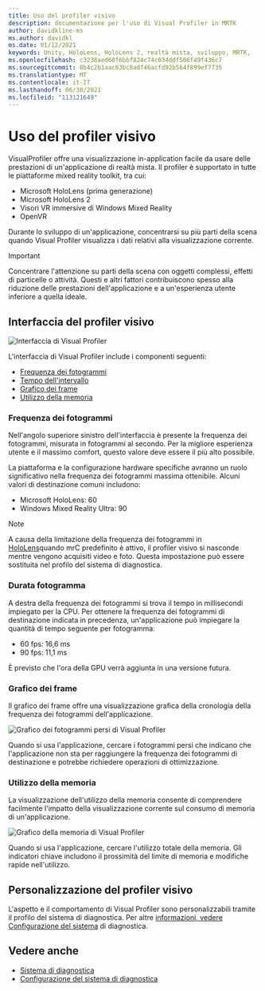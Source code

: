 ```yaml
---
title: Uso del profiler visivo
description: documentazione per l'uso di Visual Profiler in MRTK
author: davidkline-ms
ms.author: davidkl
ms.date: 01/12/2021
keywords: Unity, HoloLens, HoloLens 2, realtà mista, sviluppo, MRTK,
ms.openlocfilehash: c3238aed60f6bbf824c74c034ddf506f49f436c7
ms.sourcegitcommit: 8b4c2b1aac83bc8adf46acfd92b564f899ef7735
ms.translationtype: MT
ms.contentlocale: it-IT
ms.lasthandoff: 06/30/2021
ms.locfileid: "113121649"
---
```

# <a name="using-the-visual-profiler"></a>Uso del profiler visivo

VisualProfiler offre una visualizzazione in-application facile da usare delle prestazioni di un'applicazione di realtà mista. Il profiler è supportato in tutte le piattaforme mixed reality toolkit, tra cui:

- Microsoft HoloLens (prima generazione)
- Microsoft HoloLens 2
- Visori VR immersive di Windows Mixed Reality
- OpenVR

Durante lo sviluppo di un'applicazione, concentrarsi su più parti della scena quando Visual Profiler visualizza i dati relativi alla visualizzazione corrente.

> [!IMPORTANT]
> Concentrare l'attenzione su parti della scena con oggetti complessi, effetti di particelle o attività. Questi e altri fattori contribuiscono spesso alla riduzione delle prestazioni dell'applicazione e a un'esperienza utente inferiore a quella ideale.

## <a name="visual-profiler-interface"></a>Interfaccia del profiler visivo

![Interfaccia di Visual Profiler](../images/diagnostics/VisualProfiler.png)

L'interfaccia di Visual Profiler include i componenti seguenti:

- [Frequenza dei fotogrammi](#frame-rate)
- [Tempo dell'intervallo](#frame-time)
- [Grafico dei frame](#frame-graph)
- [Utilizzo della memoria](#memory-utilization)

### <a name="frame-rate"></a>Frequenza dei fotogrammi

Nell'angolo superiore sinistro dell'interfaccia è presente la frequenza dei fotogrammi, misurata in fotogrammi al secondo. Per la migliore esperienza utente e il massimo comfort, questo valore deve essere il più alto possibile.

La piattaforma e la configurazione hardware specifiche avranno un ruolo significativo nella frequenza dei fotogrammi massima ottenibile. Alcuni valori di destinazione comuni includono:

- Microsoft HoloLens: 60
- Windows Mixed Reality Ultra: 90

> [!NOTE]
> A causa della limitazione della frequenza dei fotogrammi in [HoloLens](/windows/mixed-reality/mixed-reality-capture-for-developers#what-to-expect-when-mrc-is-enabled-on-hololens)quando mrC predefinito è attivo, il profiler visivo si nasconde mentre vengono acquisiti video e foto. Questa impostazione può essere sostituita nel profilo del sistema di diagnostica.

### <a name="frame-time"></a>Durata fotogramma

A destra della frequenza dei fotogrammi si trova il tempo in millisecondi impiegato per la CPU. Per ottenere la frequenza dei fotogrammi di destinazione indicata in precedenza, un'applicazione può impiegare la quantità di tempo seguente per fotogramma:

- 60 fps: 16,6 ms
- 90 fps: 11,1 ms

È previsto che l'ora della GPU verrà aggiunta in una versione futura.

### <a name="frame-graph"></a>Grafico dei frame

Il grafico dei frame offre una visualizzazione grafica della cronologia della frequenza dei fotogrammi dell'applicazione.

![Grafico dei fotogrammi persi di Visual Profiler](../images/diagnostics/VisualProfilerMissedFrames.png)

Quando si usa l'applicazione, cercare i fotogrammi persi che indicano che l'applicazione non sta per raggiungere la frequenza dei fotogrammi di destinazione e potrebbe richiedere operazioni di ottimizzazione.

### <a name="memory-utilization"></a>Utilizzo della memoria

La visualizzazione dell'utilizzo della memoria consente di comprendere facilmente l'impatto della visualizzazione corrente sul consumo di memoria di un'applicazione.

![Grafico della memoria di Visual Profiler](../images/diagnostics/VisualProfilerMemory.png)

Quando si usa l'applicazione, cercare l'utilizzo totale della memoria. Gli indicatori chiave includono il prossimità del limite di memoria e modifiche rapide nell'utilizzo.

## <a name="customizing-the-visual-profiler"></a>Personalizzazione del profiler visivo

L'aspetto e il comportamento di Visual Profiler sono personalizzabili tramite il profilo del sistema di diagnostica. Per altre [informazioni, vedere Configurazione del sistema](configuring-diagnostics.md) di diagnostica.

## <a name="see-also"></a>Vedere anche

- [Sistema di diagnostica](diagnostics-system-getting-started.md)
- [Configurazione del sistema di diagnostica](configuring-diagnostics.md)